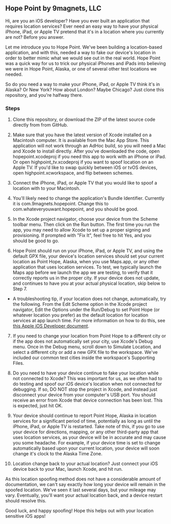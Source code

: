 ## Hope Point by 9magnets, LLC

Hi, are you an iOS developer? Have you ever built an application that requires location services? Ever need an easy way to have your physical iPhone, iPad, or Apple TV pretend that it's in a location where you currently are not? Before you answer.

Let me introduce you to Hope Point. We've been building a location-based application, and with this, needed a way to fake our device's location in order to better mimic what we would see out in the real world. Hope Point was a quick way for us to trick our physical iPhones and iPads into believing we were in Hope Point, Alaska, or one of several other test locations we needed.

So do you need a way to make your iPhone, iPad, or Apple TV think it's in Alaska? Or New York? How about London? Maybe Chicago? Just clone this repository, and you're halfway there.

### Steps 

1) Clone this repository, or download the ZIP of the latest source code directly from from GitHub.

2) Make sure that you have the latest version of Xcode installed on a Macintosh computer. It is available from the Mac App Store. This application will not work through an AdHoc build, so you will need a Mac and Xcode to install directly. After you've downloaded the code, open hopepoint.xcodeproj if you need this app to work with an iPhone or iPad. Or open highpoint_tv.xcodeproj if you want to spoof location on an Apple TV. If you'd like to swap quickly between iOS or tvOS devices, open highpoint.xcworkspace, and flip between schemes.

3) Connect the iPhone, iPad, or Apple TV that you would like to spoof a location with to your Macintosh. 

4) You'll likely need to change the application's Bundle Identifier. Currently it is com.9magnets.hopepoint. Change this to com.whateveryouwant.hopepoint, and you should be good.

5) In the Xcode project navigator, choose your device from the Scheme toolbar menu. Then click on the Run button. The first time you run the app, you may need to allow Xcode to set up a proper signing and provisioning. If prompted with "Fix It", feel free to hit Yes, and you should be good to go. 

6) Hope Point should run on your iPhone, iPad, or Apple TV, and using the default GPX file, your device's location services should set your current location as Point Hope, Alaska, when you use Maps.app, or any other application that uses location services. To test, we typically launch the Maps app before we launch the app we are testing, to verify that it correctly reports us in the proper city. If your device does not update, and continues to have you at your actual physical location, skip below to Step 7.
  
  * A troubleshooting tip, if your location does not change, automatically, try the following. From the Edit Scheme option in the Xcode project navigator, Edit the Options under the Run/Debug to set Point Hope (or whatever location you prefer) as the default location for location services at app launch time. For more information on how to do this, see [this Apple iOS Developer document](https://developer.apple.com/library/ios/recipes/xcode_help-scheme_editor/Articles/simulating_location_on_run.html#//apple_ref/doc/uid/TP40010402-CH10).

7) If you need to change your location from Point Hope to a different city or if the app does not automatically set your city, use Xcode's Debug menu. Once in the Debug menu, scroll down to Simulate Location, and select a different city or add a new GPX file to the workspace. We've included our common test cities inside the workspace's Supporting Files. 

8) Do you need to have your device continue to fake your location while not connected to Xcode? This was important for us, as we often had to do testing and spoof our iOS device's location when not connected for debugging. If so, DO NOT stop the project in Xcode, and instead just disconnect your device from your computer's USB port. You should receive an error from Xcode that device connection has been lost. This is expected, just hit OK.

9) Your device should continue to report Point Hope, Alaska in location services for a significant period of time, potentially as long as until the iPhone, iPad, or Apple TV is restarted. Take note of this, if you go to use your device for directions, mapping, or any other third-party app that uses location services, as your device will be in accurate and may cause you some headache. For example, if your device time is set to change automatically based upon your current location, your device will soon change it's clock to the Alaska Time Zone.

10) Location change back to your actual location? Just connect your iOS device back to your Mac, launch Xcode, and hit run.

As this location spoofing method does not have a considerable amount of documentation, we can't say exactly how long your device will remain in the spoofed location. We've seen it last several days, but your mileage may vary. Eventually, you'll want your actual location back, and a device restart should resolve this.

Good luck, and happy spoofing! Hope this helps out with your location sensitive iOS apps!